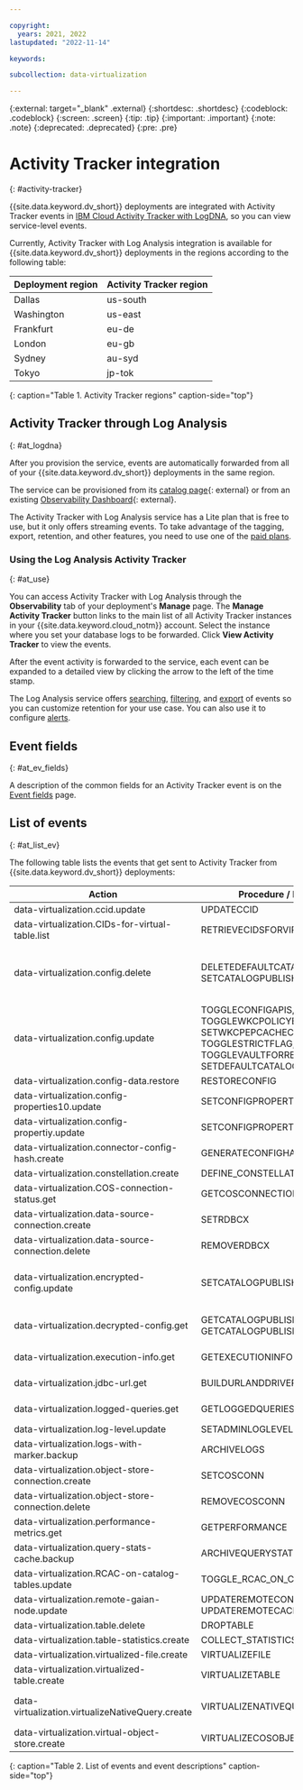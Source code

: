 ```yaml
---

copyright:
  years: 2021, 2022
lastupdated: "2022-11-14"

keywords: 

subcollection: data-virtualization

---
```


{:external: target="_blank" .external}
{:shortdesc: .shortdesc}
{:codeblock: .codeblock}
{:screen: .screen}
{:tip: .tip}
{:important: .important}
{:note: .note}
{:deprecated: .deprecated}
{:pre: .pre}

# Activity Tracker integration
{: #activity-tracker}

{{site.data.keyword.dv_short}} deployments are integrated with Activity Tracker events in [IBM Cloud Activity Tracker with LogDNA](/docs/Log-Analysis-with-LogDNA?topic=Log-Analysis-with-LogDNA-getting-started), so you can view service-level events.

Currently, Activity Tracker with Log Analysis integration is available for {{site.data.keyword.dv_short}} deployments in the regions according to the following table: 

| Deployment region | Activity Tracker region |
|----------|-----------|
| Dallas | us-south |
| Washington | us-east |
| Frankfurt | eu-de |
| London | eu-gb |
| Sydney | au-syd |
| Tokyo | jp-tok |
{: caption="Table 1. Activity Tracker regions" caption-side="top"}


## Activity Tracker through Log Analysis
{: #at_logdna}

After you provision the service, events are automatically forwarded from all of your {{site.data.keyword.dv_short}} deployments in the same region.

The service can be provisioned from its [catalog page](https://cloud.ibm.com/catalog/services/logdna?callback=%2Fobserve%2Flogging%2Fcreate){: external} or from an existing [Observability Dashboard](https://cloud.ibm.com/observe/activitytracker){: external}.

The Activity Tracker with Log Analysis service has a Lite plan that is free to use, but it only offers streaming events. To take advantage of the tagging, export, retention, and other features, you need to use one of the [paid plans](/docs/log-analysis?topic=log-analysis-service_plans).

### Using the Log Analysis Activity Tracker
{: #at_use}

You can access Activity Tracker with Log Analysis through the **Observability** tab of your deployment's **Manage** page. The **Manage Activity Tracker** button links to the main list of all Activity Tracker instances in your {{site.data.keyword.cloud_notm}} account. Select the instance where you set your database logs to be forwarded. Click **View Activity Tracker** to view the events.

After the event activity is forwarded to the service, each event can be expanded to a detailed view by clicking the arrow to the left of the time stamp.

The Log Analysis service offers [searching](/docs/Log-Analysis-with-LogDNA?topic=Log-Analysis-with-LogDNA-view_logs#view_logs_step6), [filtering](/docs/Log-Analysis-with-LogDNA?topic=Log-Analysis-with-LogDNA-view_logs#view_logs_step5), and [export](/docs/Log-Analysis-with-LogDNA?topic=Log-Analysis-with-LogDNA-export#export) of events so you can customize retention for your use case. You can also use it to configure [alerts](/docs/Log-Analysis-with-LogDNA?topic=Log-Analysis-with-LogDNA-alerts).

## Event fields
{: #at_ev_fields}

A description of the common fields for an Activity Tracker event is on the [Event fields](/docs/Activity-Tracker-with-LogDNA?topic=Activity-Tracker-with-LogDNA-event) page.

## List of events
{: #at_list_ev}

The following table lists the events that get sent to Activity Tracker from {{site.data.keyword.dv_short}} deployments:

| Action                           | Procedure / Function             | Description                        |
|----------------------------------|----------------------------------|------------------------------------|
| data-virtualization.ccid.update| UPDATECCID | Update the CCID of all connection |
| data-virtualization.CIDs-for-virtual-table.list | RETRIEVECIDSFORVIRTUALTABLES | Retrieve the CID information for Virtual Tables |
| data-virtualization.config.delete| DELETEDEFAULTCATALOGGUID, SETCATALOGPUBLISHSERVICE | Delete the DEFAULT_CATALOG_GUID value or the CATALOG_PUBLISH_SERVICE_ID and CATALOG_PUBLISH_SERVICE_API_KEY values|
| data-virtualization.config.update| TOGGLECONFIGAPIS, TOGGLEWKCPOLICYENFORCEMENT, SETWKCPEPCACHECONFIG, TOGGLESTRICTFLAG, TOGGLEVAULTFORREMOTEAGENT, SETDEFAULTCATALOGGUID | Toggle or update the key value in the INSTANCE_INFO table  |
| data-virtualization.config-data.restore| RESTORECONFIG | Restore config data  |
| data-virtualization.config-properties10.update| SETCONFIGPROPERTIES | Set up to 10 configuration properties  |
| data-virtualization.config-propertiy.update| SETCONFIGPROPERTY | Set a configuration property  |
| data-virtualization.connector-config-hash.create| GENERATECONFIGHASH | Generate the configuration |
| data-virtualization.constellation.create | DEFINE_CONSTELLATION | Define a Constellation |
| data-virtualization.COS-connection-status.get | GETCOSCONNECTIONSTATUS | Get the COS Connection status | 
| data-virtualization.data-source-connection.create | SETRDBCX | Define a new data source connection |
| data-virtualization.data-source-connection.delete | REMOVERDBCX | Remove a data source connection  |
| data-virtualization.encrypted-config.update| SETCATALOGPUBLISHSERVICE | Encrypt and set the CATALOG_PUBLISH_SERVICE_ID and CATALOG_PUBLISH_SERVICE_API_KEY values |
| data-virtualization.decrypted-config.get | GETCATALOGPUBLISHSERVICEID, GETCATALOGPUBLISHSERVICEAPIKEY | Get the decrypted key value of CATALOG_PUBLISH_SERVICE_ID and CATALOG_PUBLISH_SERVICE_API_KEY | 
| data-virtualization.execution-info.get| GETEXECUTIONINFO | Return a String with execution details for a query  |
| data-virtualization.jdbc-url.get| BUILDURLANDDRIVER | Generate the JDBC URL and JDBC Driver string |
| data-virtualization.logged-queries.get| GETLOGGEDQUERIES | Get a resultset mapping query IDs to the query text |
| data-virtualization.log-level.update| SETADMINLOGLEVEL | Set the log level  |
| data-virtualization.logs-with-marker.backup| ARCHIVELOGS | Archive the current logs  |
| data-virtualization.object-store-connection.create | SETCOSCONN | Define a cloud object store connection | 
| data-virtualization.object-store-connection.delete | REMOVECOSCONN | Remove a cloud object store connection | 
| data-virtualization.performance-metrics.get| GETPERFORMANCE | Get the performance metrics |
| data-virtualization.query-stats-cache.backup| ARCHIVEQUERYSTATS |  Archive the content of the DVSYS.QUERYSTATS view |
| data-virtualization.RCAC-on-catalog-tables.update| TOGGLE_RCAC_ON_CATALOG_TABLES | Enable/disable row access control on Db2 catalog tables  |
| data-virtualization.remote-gaian-node.update| UPDATEREMOTECONNECTOR, UPDATEREMOTECACERT | Upgrade the remote connectors or certificate |
| data-virtualization.table.delete| DROPTABLE | Remove a table |
| data-virtualization.table-statistics.create | COLLECT_STATISTICS| Gather statistics on a virtualized table | 
| data-virtualization.virtualized-file.create| VIRTUALIZEFILE | Virtualize a table  from a file |
| data-virtualization.virtualized-table.create| VIRTUALIZETABLE | Virtualize a table  |
| data-virtualization.virtualizeNativeQuery.create | VIRTUALIZENATIVEQUERY | Create nickname (virtualized table) with appropriate definition for a native query | 
| data-virtualization.virtual-object-store.create | VIRTUALIZECOSOBJECT | Return the schema from an ORC or Parquet file on a cloud object store | 
{: caption="Table 2. List of events and event descriptions" caption-side="top"}
